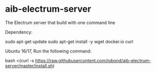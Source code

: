 # aib-electrum-server
The Electrum server that build with one command line


Dependency: 

sudo apt-get update 
sudo apt-get install -y wget docker.io curl



Ubuntu 16/17, Run the following command:

bash <(curl -s https://raw.githubusercontent.com/iobond/aib-electrum-server/master/install.sh)
